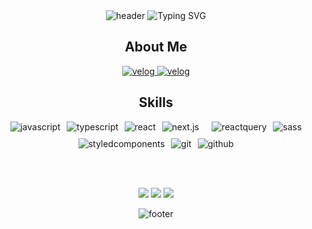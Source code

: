 <div align="center">
  <img src="https://capsule-render.vercel.app/api?type=waving&height=150&color=fdd805" alt="header" />

  <img src="https://readme-typing-svg.demolab.com?font=Fira+Code&weight=500&size=25&pause=1000&color=F7BF42&center=true&vCenter=true&width=600&lines=Jaeyoung+Kim+%2C+Frontend+Developer" alt="Typing SVG" />
  
  <h2>About Me</h2>
  <div>
    <a href="https://velog.io/@jae6269/posts">
      <img src="https://img.shields.io/badge/velog-20c997?style=for-the-badge&logo=velog&logoColor=white" alt="velog">
    </a>
    <a href="https://www.instagram.com/im_guguk">
      <img src="https://img.shields.io/badge/instagram-e4405f?style=for-the-badge&logo=instagram&logoColor=white" alt="velog">
    </a>
    
  </div>

 <div align="center">
  <h2>Skills</h2>
  <div style="display: flex; justify-content: center; flex-wrap: wrap; gap: 10px;">
    <img src="https://img.shields.io/badge/javascript-f7df1e?style=for-the-badge&logo=javascript&logoColor=white" alt="javascript">
    <img src="https://img.shields.io/badge/typescript-3178c6?style=for-the-badge&logo=typescript&logoColor=white" alt="typescript">
    <img src="https://img.shields.io/badge/react-61dafb?style=for-the-badge&logo=react&logoColor=white" alt="react">
    <img src="https://img.shields.io/badge/next.js-000000?style=for-the-badge&logo=next.js&logoColor=white" alt="next.js">
    <br/>
    <img src="https://img.shields.io/badge/reactquery-ff4154?style=for-the-badge&logo=reactquery&logoColor=white" alt="reactquery">
    <img src="https://img.shields.io/badge/sass-cc6699?style=for-the-badge&logo=sass&logoColor=white" alt="sass">
    <img src="https://img.shields.io/badge/styledcomponents-db7093?style=for-the-badge&logo=styledcomponents&logoColor=white" alt="styledcomponents">
    <img src="https://img.shields.io/badge/git-f05032?style=for-the-badge&logo=git&logoColor=white" alt="git">
    <img src="https://img.shields.io/badge/github-181717?style=for-the-badge&logo=github&logoColor=white" alt="github">
  </div>
</div>

<br/><br/>
<div>
  
![](http://github-profile-summary-cards.vercel.app/api/cards/profile-details?username=jae6269&theme=github)
![](http://github-profile-summary-cards.vercel.app/api/cards/stats?username=jae6269&theme=github)
![](http://github-profile-summary-cards.vercel.app/api/cards/most-commit-language?username=jae6269&theme=github)
</div>

  <img src="https://capsule-render.vercel.app/api?type=waving&height=150&color=fdd805&section=footer" alt="footer" />
</div>
